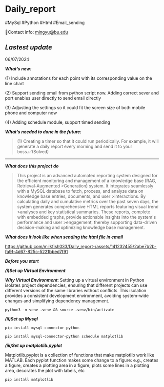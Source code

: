 # Daily_report
#MySql #Python #Html #Email_sending

🐳Contact info: mingyu@bu.edu


***Lastest update***
----------------------------------------------------------------------------------------------------------------------------------------------------
06/07/2024


***What's new:***

(1) Include annotations for each point with its corresponding value on the line chart

(2) Support sending email from python script now. Adding correct sever and port enables user directly to send email directly

(3) Adjusting the settings so it could fit the screen size of both mobile phone and computer now 

(4) Adding schedule module, support timed sending 

***What's needed to done in the future:***

>(1) Creating a timer so that it could run periodically. For example, it will generate a daily report every morning and send it to your boss.✅(Solved)

----------------------------------------------------------------------------------------------------------------------------------------------------
***What does this project do***

>This project is an advanced automated reporting system designed for the efficient monitoring and management of a knowledge base (RAG, Retrieval-Augmented >Generation) system. It integrates seamlessly with a MySQL database to fetch, process, and analyze data on knowledge base entries, documents, and user >interactions. By calculating daily and cumulative metrics over the past seven days, the system generates comprehensive HTML reports featuring visual trend >analyses and key statistical summaries. These reports, complete with embedded graphs, provide actionable insights into the system's performance and user >engagement, thereby supporting data-driven decision-making and optimizing knowledge base management.

***What does it look like when sending the html file in email***


https://github.com/milkfish033/Daily_report-/assets/141232455/2abe7b2b-fa9f-4d67-825c-5221bbed7f91


***Before you start***

***(i)Set up Virtual Environment***

***Why Virtual Environment***: 
Setting up a virtual environment in Python isolates project dependencies, ensuring that different projects can use different versions of the same libraries without conflicts. This isolation provides a consistent development environment, avoiding system-wide changes and simplifying dependency management.

`python3 -m venv .venv && source .venv/bin/activate`

***(ii)Set up Mysql***

`pip install mysql-connector-python`

`pip install mysql-connector-python schedule matplotlib`

***(iii)Set up matplotlib.pyplot***

Matplotlib.pyplot is a collection of functions that make matplotlib work like MATLAB. Each pyplot function makes some change to a figure: e.g., creates a figure, creates a plotting area in a figure, plots some lines in a plotting area, decorates the plot with labels, etc

`pip install matplotlib`

